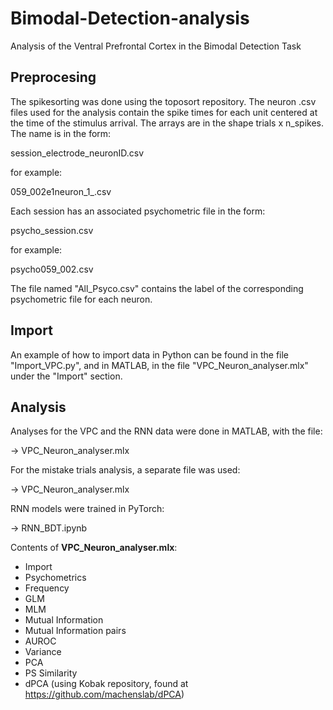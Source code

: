 # Bimodal-Detection-analysis
Analysis of the Ventral Prefrontal Cortex in the Bimodal Detection Task

## Preprocesing

The spikesorting was done using the toposort repository. The neuron .csv files used for the analysis contain the spike times for each unit centered at the time of the stimulus arrival. The arrays are in the shape trials x n_spikes.
The name is in the form:

session_electrode_neuronID.csv

for example:

059_002e1neuron_1_.csv

Each session has an associated psychometric file in the form:

psycho_session.csv

for example:

psycho059_002.csv

The file named "All_Psyco.csv" contains the label of the corresponding psychometric file for each neuron.

## Import

An example of how to import data in Python can be found in the file "Import_VPC.py", and in MATLAB, in the file "VPC_Neuron_analyser.mlx" under the "Import" section.


## Analysis

Analyses for the VPC and the RNN data were done in MATLAB, with the file:

->  VPC_Neuron_analyser.mlx

For the mistake trials analysis, a separate file was used:

->  VPC_Neuron_analyser.mlx

RNN models were trained in PyTorch:

-> RNN_BDT.ipynb


Contents of **VPC_Neuron_analyser.mlx**:
* Import
* Psychometrics
* Frequency
* GLM
* MLM
* Mutual Information
* Mutual Information pairs
* AUROC
* Variance
* PCA
* PS Similarity
* dPCA (using Kobak repository, found at https://github.com/machenslab/dPCA)
